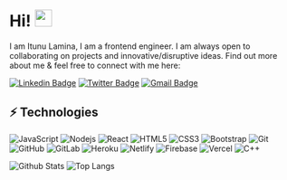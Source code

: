 # Hi! <img src="https://raw.githubusercontent.com/aemmadi/aemmadi/master/wave.gif" width="30px">

I am Itunu Lamina, I am a frontend engineer. I am always open to collaborating on projects and innovative/disruptive ideas. Find out more about me & feel free to connect with me here:

[![Linkedin Badge](https://img.shields.io/badge/-thelamina-blue?style=flat-square&logo=Linkedin&logoColor=white&link=https://www.linkedin.com/in/itunulamina/)](https://www.linkedin.com/in/itunulamina/)
[![Twitter Badge](https://img.shields.io/badge/-@thelamina_-03a57a?style=flat-square&labelColor=000000&logo=Twitter&link=https://twitter.com/@thelamina_/)](https://twitter.com/@thelamina_)
[![Gmail Badge](https://img.shields.io/badge/-laminaitunu@gmail.com-c14438?style=flat-square&logo=Gmail&logoColor=white&link=mailto:laminaitunu@gmail.com)](mailto:laminaitunu@gmail.com)

## ⚡ Technologies

![JavaScript](https://img.shields.io/badge/-JavaScript-black?style=flat-square&logo=javascript)
![Nodejs](https://img.shields.io/badge/-Nodejs-black?style=flat-square&logo=Node.js)
![React](https://img.shields.io/badge/-React-black?style=flat-square&logo=react)
![HTML5](https://img.shields.io/badge/-HTML5-E34F26?style=flat-square&logo=html5&logoColor=white)
![CSS3](https://img.shields.io/badge/-CSS3-1572B6?style=flat-square&logo=css3)
![Bootstrap](https://img.shields.io/badge/-Bootstrap-563D7C?style=flat-square&logo=bootstrap)
![Git](https://img.shields.io/badge/-Git-black?style=flat-square&logo=git)
![GitHub](https://img.shields.io/badge/-GitHub-181717?style=flat-square&logo=github)
![GitLab](https://img.shields.io/badge/-GitLab-FCA121?style=flat-square&logo=gitlab)
![Heroku](https://img.shields.io/badge/-Heroku-6762a6?style=flat-square&logo=heroku)
![Netlify](https://img.shields.io/badge/-Netlify-0e1e25?style=flat-square&logo=netlify)
![Firebase](https://img.shields.io/badge/-Firebase-2C384A?style=flat-square&logo=firebase)
![Vercel](https://img.shields.io/badge/-Vercel-000000?style=flat-square&logo=vercel)
![C++](https://img.shields.io/badge/-CSharp-00599C?style=flat-square&logo=c-sharp)

<!--![Python](https://img.shields.io/badge/-Python-black?style=flat-square&logo=Python)
![Java](https://img.shields.io/badge/-java-E34A86?style=flat-square&logo=java)
![TypeScript](https://img.shields.io/badge/-TypeScript-007ACC?style=flat-square&logo=typescript)
![MongoDB](https://img.shields.io/badge/-MongoDB-black?style=flat-square&logo=mongodb)
![Redis](https://img.shields.io/badge/-Redis-black?style=flat-square&logo=Redis)
![ElasticSearch](https://img.shields.io/badge/-ElasticSearch-005571?style=flat-square&logo=elasticsearch)
![GraphQL](https://img.shields.io/badge/-GraphQL-E10098?style=flat-square&logo=graphql)
![Apollo GraphQL](https://img.shields.io/badge/-Apollo%20GraphQL-311C87?style=flat-square&logo=apollo-graphql)
![PostgreSQL](https://img.shields.io/badge/-PostgreSQL-336791?style=flat-square&logo=postgresql)
![MySQL](https://img.shields.io/badge/-MySQL-black?style=flat-square&logo=mysql)
![Docker](https://img.shields.io/badge/-Docker-black?style=flat-square&logo=docker)
![DigitalOcean](https://img.shields.io/badge/-Digital%20Ocean-darkblue?style=flat-square&logo=digitalocean)
![Amazon AWS](https://img.shields.io/badge/Amazon%20AWS-232F3E?style=flat-square&logo=amazon-aws)
![Microsoft Azure](https://img.shields.io/badge/Microsoft%20Azure-232F7E?style=flat-square&logo=microsoft-azure)
![Google Cloud](https://img.shields.io/badge/Google%20Cloud-black?style=flat-square&logo=google-cloud)
![BitBucket](https://img.shields.io/badge/-BitBucket-darkblue?style=flat-square&logo=bitbucket)
![Raspberry Pi](https://img.shields.io/badge/-Raspberry%20Pi-C51A4A?style=flat-square&logo=Raspberry-Pi)
-->
![Github Stats](https://github-readme-stats.vercel.app/api?username=thelamina&count_private=true&show_icons=true&include_all_commits=true)
![Top Langs](https://github-readme-stats.vercel.app/api/top-langs/?username=thelamina&hide=TeX&layout=compact)
